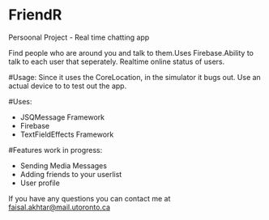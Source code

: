 # FriendR
Persoonal Project - Real time chatting app

Find people who are around you and talk to them.Uses Firebase.Ability to talk to each user that seperately. Realtime online status of users.

#Usage:
Since it uses the CoreLocation, in the simulator it bugs out. Use an actual device to to test out the app.


#Uses: 
- JSQMessage Framework
- Firebase
- TextFieldEffects Framework


#Features work in progress:
- Sending Media Messages
- Adding friends to your userlist
- User profile


If you have any questions you can contact me at faisal.akhtar@mail.utoronto.ca

